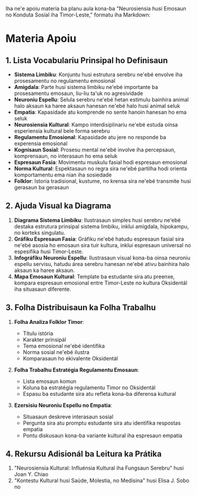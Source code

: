 Iha ne'e apoiu materia ba planu aula kona-ba "Neurosiensia husi Emosaun no Konduta Sosial iha Timor-Leste," formatu iha Markdown:

# Materia Apoiu

## 1. Lista Vocabulariu Prinsipal ho Definisaun

- **Sistema Limbiku**: Konjuntu husi estrutura serebru ne'ebé envolve iha prosesamentu no regulamentu emosional
- **Amigdala**: Parte husi sistema limbiku ne'ebé importante ba prosesamentu emosaun, liu-liu ta'uk no agresividade
- **Neuroniu Espellu**: Selula serebru ne'ebé hetan estimulu bainhira animal halo aksaun ka haree aksaun hanesan ne'ebé halo husi animal seluk
- **Empatia**: Kapasidade atu komprende no sente hanoin hanesan ho ema seluk
- **Neurosiensia Kultural**: Kampo interdisiplinariu ne'ebé estuda oinsa esperiensia kultural bele forma serebru
- **Regulamentu Emosional**: Kapasidade atu jere no responde ba experensia emosional
- **Kognisaun Sosial**: Prosesu mental ne'ebé involve iha percepsaun, komprensaun, no interasaun ho ema seluk
- **Espresaun Fasia**: Movimentu muskulu fasial hodi espresaun emosional
- **Norma Kultural**: Espektasaun no regra sira ne'ebé partilha hodi orienta komportamentu ema nian iha sosiedade
- **Folklor**: Istoria tradisional, kustume, no krensa sira ne'ebé transmite husi gerasaun ba gerasaun

## 2. Ajuda Visual ka Diagrama

1. **Diagrama Sistema Limbiku**: Ilustrasaun simples husi serebru ne'ebé destaka estrutura prinsipal sistema limbiku, inklui amigdala, hipokampu, no korteks singulatu.
2. **Gráfiku Espresaun Fasia**: Gráfiku ne'ebé hatudu espresaun fasial sira ne'ebé asosia ho emosaun sira tuir kultura, inklui espresaun universal no espesifika husi Timor-Leste.
3. **Infográfiku Neuroniu Espellu**: Ilustrasaun visual kona-ba oinsa neuroniu espellu servisu, hatudu área serebru hanesan ne'ebé ativu bainhira halo aksaun ka haree aksaun.
4. **Mapa Emosaun Kultural**: Template ba estudante sira atu preenxe, kompara espresaun emosional entre Timor-Leste no kultura Oksidentál iha situasaun diferente.

## 3. Folha Distribuisaun ka Folha Trabalhu

1. **Folha Analiza Folklor Timor**: 
   - Títulu istória
   - Karakter prinsipál
   - Tema emosional ne'ebé identifika
   - Norma sosial ne'ebé ilustra
   - Komparasaun ho ekivalente Oksidentál

2. **Folha Trabalhu Estratégia Regulamentu Emosaun**:
   - Lista emosaun komun
   - Koluna ba estratégia regulamentu Timor no Oksidentál
   - Espasu ba estudante sira atu refleta kona-ba diferensa kultural

3. **Ezersisiu Neuroniu Espellu no Empatia**:
   - Situasaun deskreve interasaun sosial
   - Pergunta sira atu promptu estudante sira atu identifika respostas empatia
   - Pontu diskusaun kona-ba variante kultural iha espresaun empatia

## 4. Rekursu Adisionál ba Leitura ka Prátika

1. "Neurosiensia Kultural: Influénsia Kultural iha Fungsaun Serebru" husi Joan Y. Chiao
2. "Kontestu Kultural husi Saúde, Molestia, no Medisina" husi Elisa J. Sobo no